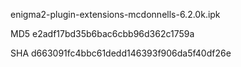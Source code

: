 enigma2-plugin-extensions-mcdonnells-6.2.0k.ipk

MD5 e2adf17bd35b6bac6cbb96d362c1759a

SHA d663091fc4bbc61dedd146393f906da5f40df26e
